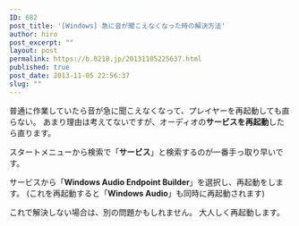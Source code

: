```yaml
---
ID: 682
post_title: '[Windows] 急に音が聞こえなくなった時の解決方法'
author: hiro
post_excerpt: ""
layout: post
permalink: https://b.0218.jp/20131105225637.html
published: true
post_date: 2013-11-05 22:56:37
slug: ""
---
```

普通に作業していたら音が急に聞こえなくなって、プレイヤーを再起動しても直らない。
あまり理由は考えてないですが、オーディオの<strong>サービスを再起動</strong>したら直ります。
<!--more-->
スタートメニューから検索で「<strong>サービス</strong>」と検索するのが一番手っ取り早いです。

サービスから「<strong>Windows Audio Endpoint Builder</strong>」を選択し、再起動をします。
(これを再起動すると「<strong>Windows Audio</strong>」も同時に再起動されます)

これで解決しない場合は、別の問題かもしれません。
大人しく再起動します。